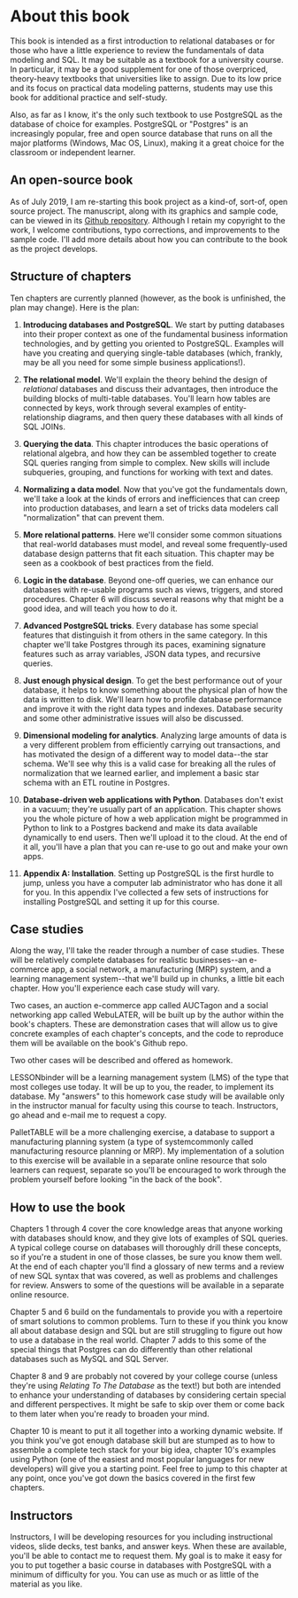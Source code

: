 # About this book

This book is intended as a first introduction to relational databases or for those who have a little experience to review the fundamentals of data modeling and SQL.  It may be suitable as a textbook for a university course.  In particular, it may be a good supplement for one of those overpriced, theory-heavy textbooks that universities like to assign.  Due to its low price and its focus on practical data modeling patterns, students may use this book for additional practice and self-study.

Also, as far as I know, it's the only such textbook to use PostgreSQL as the database of choice for examples.  PostgreSQL or "Postgres" is an increasingly popular, free and open source database that runs on all the major platforms (Windows, Mac OS, Linux), making it a great choice for the classroom or independent learner.

## An open-source book

As of July 2019, I am re-starting this book project as a kind-of, sort-of, open source project.  The manuscript, along with its graphics and sample code, can be viewed in its [Github repository](https://github.com/joeclark-phd/databasebook-postgres).  Although I retain my copyright to the work, I welcome contributions, typo corrections, and improvements to the sample code.  I'll add more details about how you can contribute to the book as the project develops.

## Structure of chapters

Ten chapters are currently planned (however, as the book is unfinished, the plan may change).  Here is the plan:

1. **Introducing databases and PostgreSQL**.  We start by putting databases into their proper context as one of the fundamental business information technologies, and by getting you oriented to PostgreSQL. Examples will have you creating and querying single-table databases (which, frankly, may be all you need for some simple business applications!).

2. **The relational model**.  We'll explain the theory behind the design of *relational* databases and discuss their advantages, then introduce the building blocks of multi-table databases.  You'll learn how tables are connected by keys, work through several examples of entity-relationship diagrams, and then query these databases with all kinds of SQL JOINs.

3. **Querying the data**.  This chapter introduces the basic operations of relational algebra, and how they can be assembled together to create SQL queries ranging from simple to complex.  New skills will include subqueries, grouping, and functions for working with text and dates.

4. **Normalizing a data model**.  Now that you've got the fundamentals down, we'll take a look at the kinds of errors and inefficiences that can creep into production databases, and learn a set of tricks data modelers call "normalization" that can prevent them.

5. **More relational patterns**.  Here we'll consider some common situations that real-world databases must model, and reveal some frequently-used database design patterns that fit each situation.  This chapter may be seen as a cookbook of best practices from the field.

6. **Logic in the database**.  Beyond one-off queries, we can enhance our databases with re-usable programs such as views, triggers, and stored procedures.  Chapter 6 will discuss several reasons why that might be a good idea, and will teach you how to do it.

7. **Advanced PostgreSQL tricks**.  Every database has some special features that distinguish it from others in the same category.  In this chapter we'll take Postgres through its paces, examining signature features such as array variables, JSON data types, and recursive queries.

8. **Just enough physical design**.  To get the best performance out of your database, it helps to know something about the physical plan of how the data is written to disk.  We'll learn how to profile database performance and improve it with the right data types and indexes.  Database security and some other administrative issues will also be discussed.

9. **Dimensional modeling for analytics**.  Analyzing large amounts of data is a very different problem from efficiently carrying out transactions, and has motivated the design of a different way to model data--the star schema.  We'll see why this is a valid case for breaking all the rules of normalization that we learned earlier, and implement a basic star schema with an ETL routine in Postgres. 

10. **Database-driven web applications with Python**.  Databases don't exist in a vacuum; they're usually part of an application.  This chapter shows you the whole picture of how a web application might be programmed in Python to link to a Postgres backend and make its data available dynamically to end users. Then we'll upload it to the cloud.  At the end of it all, you'll have a plan that you can re-use to go out and make your own apps.

11. **Appendix A: Installation**.  Setting up PostgreSQL is the first hurdle to jump, unless you have a computer lab administrator who has done it all for you.  In this appendix I've collected a few sets of instructions for installing PostgreSQL and setting it up for this course.

## Case studies

Along the way, I'll take the reader through a number of case studies.  These will be relatively complete databases for realistic businesses--an e-commerce app, a social network, a manufacturing (MRP) system, and a learning management system--that we'll build up in chunks, a little bit each chapter.  How you'll experience each case study will vary.

Two cases, an auction e-commerce app called AUCTagon and a social networking app called WebuLATER, will be built up by the author within the book's chapters.  These are demonstration cases that will allow us to give concrete examples of each chapter's concepts, and the code to reproduce them will be available on the book's Github repo.

Two other cases will be described and offered as homework.  

LESSONbinder will be a learning management system (LMS) of the type that most colleges use today.  It will be up to you, the reader, to implement its database.  My "answers" to this homework case study will be available only in the instructor manual for faculty using this course to teach. Instructors, go ahead and e-mail me to request a copy.

PalletTABLE will be a more challenging exercise, a database to support a manufacturing planning system (a type of systemcommonly called manufacturing resource planning or MRP).  My implementation of a solution to this exercise will be available in a separate online resource that solo learners can request, separate so you'll be encouraged to work through the problem yourself before looking "in the back of the book".

## How to use the book

Chapters 1 through 4 cover the core knowledge areas that anyone working with databases should know, and they give lots of examples of SQL queries.  A typical college course on databases will thoroughly drill these concepts, so if you're a student in one of those classes, be sure you know them well.  At the end of each chapter you'll find a glossary of new terms and a review of new SQL syntax that was covered, as well as problems and challenges for review.  Answers to some of the questions will be available in a separate online resource.

Chapter 5 and 6 build on the fundamentals to provide you with a repertoire of smart solutions to common problems.  Turn to these if you think you know all about database design and SQL but are still struggling to figure out how to use a database in the real world.  Chapter 7 adds to this some of the special things that Postgres can do differently than other relational databases such as MySQL and SQL Server.

Chapter 8 and 9 are probably not covered by your college course (unless they're using *Relating To The Database* as the text!) but both are intended to enhance your understanding of databases by considering certain special and different perspectives.  It might be safe to skip over them or come back to them later when you're ready to broaden your mind.

Chapter 10 is meant to put it all together into a working dynamic website.  If you think you've got enough database skill but are stumped as to how to assemble a complete tech stack for your big idea, chapter 10's examples using Python (one of the easiest and most popular languages for new developers) will give you a starting point.  Feel free to jump to this chapter at any point, once you've got down the basics covered in the first few chapters.

## Instructors

Instructors, I will be developing resources for you including instructional videos, slide decks, test banks, and answer keys.  When these are available, you'll be able to contact me to request them.  My goal is to make it easy for you to put together a basic course in databases with PostgreSQL with a minimum of difficulty for you.  You can use as much or as little of the material as you like.



